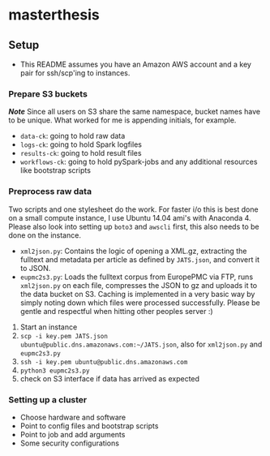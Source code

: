 # masterthesis

## Setup

* This README assumes you have an Amazon AWS account and a key pair for ssh/scp'ing to instances.

### Prepare S3 buckets

***Note*** Since all users on S3 share the same namespace, bucket names have to be unique. What worked for me is appending initials, for example.

* `data-ck`: going to hold raw data
* `logs-ck`: going to hold Spark logfiles
* `results-ck`: going to hold result files
* `workflows-ck`: going to hold pySpark-jobs and any additional resources like bootstrap scripts


### Preprocess raw data

Two scripts and one stylesheet do the work. For faster i/o this is best done on a small compute instance, I use Ubuntu 14.04 ami's with Anaconda 4. Please also look into setting up `boto3` and `awscli` first, this also needs to be done on the instance.

* `xml2json.py`: Contains the logic of opening a XML.gz, extracting the fulltext and metadata per article as defined by `JATS.json`, and convert it to JSON.
* `eupmc2s3.py`: Loads the fulltext corpus from EuropePMC via FTP, runs `xml2json.py` on each file, compresses the JSON to gz and uploads it to the data bucket on S3. Caching is implemented in a very basic way by simply noting down which files were processed successfully. Please be gentle and respectful when hitting other peoples server :)

1) Start an instance
2) `scp -i key.pem JATS.json ubuntu@public.dns.amazonaws.com:~/JATS.json`, also for `xml2json.py` and `eupmc2s3.py`
3) `ssh -i key.pem ubuntu@public.dns.amazonaws.com`
4) `python3 eupmc2s3.py`
5) check on S3 interface if data has arrived as expected

### Setting up a cluster

* Choose hardware and software
* Point to config files and bootstrap scripts
* Point to job and add arguments
* Some security configurations
